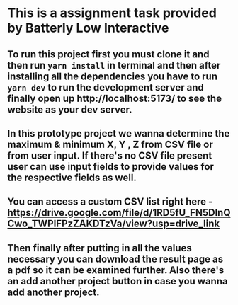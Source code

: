 

# This is a assignment task provided by Batterly Low Interactive

## To run this project first you must clone it and then run ```yarn install``` in terminal and then after installing all the dependencies you have to run ```yarn dev``` to run the development server and finally open up http://localhost:5173/ to see the website as your dev server.

## In this prototype project we wanna determine the maximum & minimum X, Y , Z from CSV file or from user input. If there's no CSV file present user can use input fields to provide values for the respective fields as well.

## You can access a custom CSV list right here - https://drive.google.com/file/d/1RD5fU_FN5DlnQCwo_TWPIFPzZAKDTzVa/view?usp=drive_link

## Then finally after putting in all the values necessary you can download the result page as a pdf so it can be examined further. Also there's an add another project button in case you wanna add another project.
